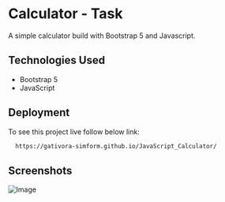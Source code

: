 #   Calculator - Task
A simple calculator build with Bootstrap 5 and Javascript.


## Technologies Used
- Bootstrap 5
- JavaScript


## Deployment
To see this project live follow below link:

```bash
  https://gativora-simform.github.io/JavaScript_Calculator/
```
## Screenshots
![Image](https://github.com/user-attachments/assets/88fac6d1-2fe6-4358-b503-4a12cab69d34)
